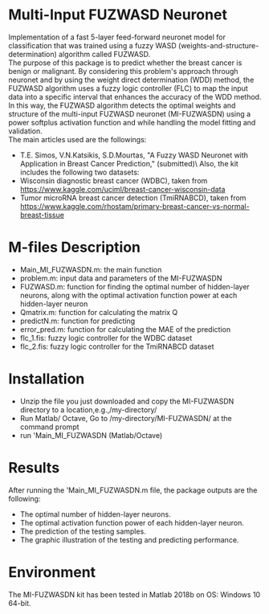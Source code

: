 # Multi-Input FUZWASD Neuronet
Implementation of a fast 5-layer feed-forward neuronet model for classification that was trained using a fuzzy WASD (weights-and-structure-determination) algorithm called FUZWASD.\
The purpose of this package is to predict whether the breast cancer is benign or malignant. By considering this problem's approach through neuronet and by using the weight direct determination (WDD) method, the FUZWASD algorithm uses a fuzzy logic controller (FLC) to map the input data into a specific interval that enhances the accuracy of the WDD method. In this way, the FUZWASD algorithm detects the optimal weights and structure of the multi-input FUZWASD neuronet (MI-FUZWASDN) using a power softplus activation function and while handling the model fitting and validation.\
The main articles used are the followings:
*	T.E. Simos, V.N.Katsikis, S.D.Mourtas, "A Fuzzy WASD Neuronet with Application in Breast Cancer Prediction," (submitted)\\
Also, the kit includes the following two datasets:
*	Wisconsin diagnostic breast cancer (WDBC), taken from https://www.kaggle.com/uciml/breast-cancer-wisconsin-data
*	Tumor microRNA breast cancer detection (TmiRNABCD), taken from https://www.kaggle.com/rhostam/primary-breast-cancer-vs-normal-breast-tissue

# M-files Description
*	Main_MI_FUZWASDN.m: the main function
*	problem.m: input data and parameters of the MI-FUZWASDN
*	FUZWASD.m: function for finding the optimal number of hidden-layer neurons, along with the optimal activation function power at each hidden-layer neuron
*	Qmatrix.m: function for calculating the matrix Q
*	predictN.m: function for predicting
*	error_pred.m: function for calculating the MAE of the prediction
*	flc_1.fis: fuzzy logic controller for the WDBC dataset
*	flc_2.fis: fuzzy logic controller for the TmiRNABCD dataset

# Installation
*	Unzip the file you just downloaded and copy the MI-FUZWASDN directory to a location,e.g.,/my-directory/
*	Run Matlab/ Octave, Go to /my-directory/MI-FUZWASDN/ at the command prompt
*	run 'Main_MI_FUZWASDN (Matlab/Octave)

# Results
After running the 'Main_MI_FUZWASDN.m file, the package outputs are the following:
*	The optimal number of hidden-layer neurons.
*	The optimal activation function power of each hidden-layer neuron.
*	The prediction of the testing samples.
*	The graphic illustration of the testing and predicting performance.

# Environment
The MI-FUZWASDN kit has been tested in Matlab 2018b on OS: Windows 10 64-bit.
